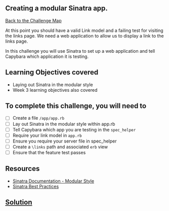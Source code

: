 ## Creating a modular Sinatra app.

[Back to the Challenge Map](00_challenge_map.md)

At this point you should have a valid Link model and a failing test for visiting the links page. We need a web application to allow us to display a link to the links page.

In this challenge you will use Sinatra to set up a web application and tell Capybara which application it is testing.

## Learning Objectives covered

* Laying out Sinatra in the modular style
* Week 3 learning objectives also covered

## To complete this challenge, you will need to

- [ ] Create a file `/app/app.rb`
- [ ] Lay out Sinatra in the modular style within app.rb
- [ ] Tell Capybara which app you are testing in the `spec_helper`
- [ ] Require your link model in `app.rb`
- [ ] Ensure you require your server file in spec_helper
- [ ] Create a `\links` path and associated `erb` view
- [ ] Ensure that the feature test passes

## Resources

* [Sinatra Documentation - Modular Style](http://www.sinatrarb.com/intro.html#Sinatra::Base%20-%20Middleware,%20Libraries,%20and%20Modular%20Apps)
* [Sinatra Best Practices](http://blog.carbonfive.com/2013/06/24/sinatra-best-practices-part-one/)

## [Solution](solutions/10.md)
